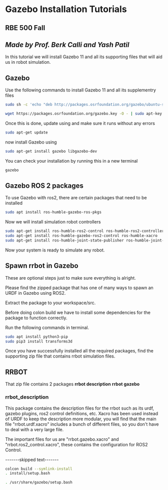 # Gazebo Installation Tutorials

## **RBE 500 Fall**

## *Made by Prof. Berk Calli and Yash Patil*

In this tutorial we will install Gazebo 11 and all its supporting files that will aid us in robot simulation.

## Gazebo

Use the following commands to install Gazebo 11 and all its supplementry files

```sh
sudo sh -c 'echo "deb http://packages.osrfoundation.org/gazebo/ubuntu-stable `lsb_release -cs` main" > /etc/apt/sources.list.d/gazebo-stable.list'

wget https://packages.osrfoundation.org/gazebo.key -O - | sudo apt-key add -
```

Once this is done, update using and make sure it runs without any errors

```sh
sudo apt-get update
```

now install Gazebo using

```sh
sudo apt-get install gazebo libgazebo-dev
```

You can check  your installation by running this in a new terminal

```sh
gazebo
```

## Gazebo ROS 2 packages

To use Gazebo with ros2, there are certain packages that need to be installed

```sh
sudo apt install ros-humble-gazebo-ros-pkgs
```

Now we will install simulation robot controllers

```sh
sudo apt-get install ros-humble-ros2-control ros-humble-ros2-controllers
sudo apt-get install ros-humble-gazebo-ros2-control ros-humble-xacro
sudo apt-get install ros-humble-joint-state-publisher ros-humble-joint-state-publisher-gui
```

Now your system is ready to simulate any robot.

## Spawn rrbot in Gazebo

These are optional steps just to make sure everything is alright.

Please find the zipped package that has one of many ways to spawn an URDF in Gazebo using ROS2.

Extract the package to your workspace/src.

Before doing colon build we have to install some dependencies for the package to function correctly.

Run the following commands in terminal.

```sh
sudo apt install python3-pip
sudo pip3 install transforms3d
```

Once you have successfully installed all the required packages, find the supporting zip file that contains rrbot simulation files.

## RRBOT

That zip file contains 2 packages
**rrbot description**
**rrbot gazebo**

### rrbot_description

This package contains the description files for the rrbot such as its urdf, gazebo plugins, ros2 control definitions, etc.
Xacro has been used instead of URDF to keep the description more modular, you will find that the main file "rrbot.urdf.xacro" includes a bunch of different files, so you don't have to deal with a very large file.

The important files for us are "rrbot.gazebo.xacro" and "rrbot.ros2_control.xacro", these contains the configuration for ROS2 Control.

-------skipped text-------

```sh
colcon build --symlink-install
. install/setup.bash
```

```sh
. /usr/share/gazebo/setup.bash
```
